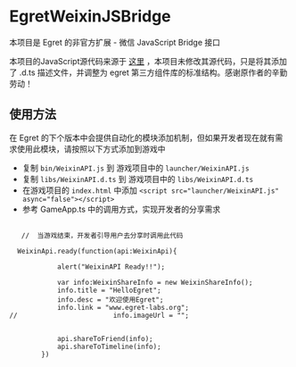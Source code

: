 EgretWeixinJSBridge
===================
本项目是 Egret 的非官方扩展 - 微信 JavaScript Bridge 接口

本项目的JavaScript源代码来源于 [这里](https://github.com/zxlie/WeixinApi) ，本项目未修改其源代码，只是将其添加了 .d.ts 描述文件，并调整为 egret 第三方组件库的标准结构。感谢原作者的辛勤劳动！


使用方法
--------------

在 Egret 的下个版本中会提供自动化的模块添加机制，但如果开发者现在就有需求使用此模块，请按照以下方式添加到游戏中



* 复制 ``` bin/WeixinAPI.js ``` 到 游戏项目中的 ``` launcher/WeixinAPI.js ```
* 复制 ``` libs/WeixinAPI.d.ts ``` 到 游戏项目中的 ``` libs/WeixinAPI.d.ts ```
* 在游戏项目的 ``` index.html ``` 中添加 ``` <script src="launcher/WeixinAPI.js" async="false"></script> ```
* 参考 GameApp.ts 中的调用方式，实现开发者的分享需求


```

   //  当游戏结束，开发者引导用户去分享时调用此代码

  WeixinApi.ready(function(api:WeixinApi){

            alert("WeixinAPI Ready!!");

            var info:WeixinShareInfo = new WeixinShareInfo();
            info.title = "HelloEgret";
            info.desc = "欢迎使用Egret";
            info.link = "www.egret-labs.org";
//                        info.imageUrl = "";


            api.shareToFriend(info);
            api.shareToTimeline(info);
        })




```
